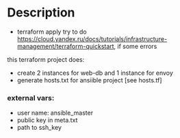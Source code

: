 # Description

- terraform apply
  try to do https://cloud.yandex.ru/docs/tutorials/infrastructure-management/terraform-quickstart, if some errors

this terraform project does:

- create 2 instances for web-db and 1 instance for envoy
- generate hosts.txt for ansiible project [see hosts.tf]

### external vars:

- user name: ansible_master
- public key in meta.txt
- path to ssh_key
